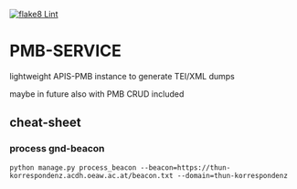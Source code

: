 [![flake8 Lint](https://github.com/arthur-schnitzler/pmb-service/actions/workflows/lint.yml/badge.svg)](https://github.com/arthur-schnitzler/pmb-service/actions/workflows/lint.yml)
<!-- [![Build and publish Docker image](https://github.com/arthur-schnitzler/pmb-service/actions/workflows/build-deploy.yml/badge.svg)](https://github.com/arthur-schnitzler/pmb-service/actions/workflows/build-deploy.yml) -->

# PMB-SERVICE

lightweight APIS-PMB instance to generate TEI/XML dumps

maybe in future also with PMB CRUD included


## cheat-sheet

### process gnd-beacon

`python manage.py process_beacon --beacon=https://thun-korrespondenz.acdh.oeaw.ac.at/beacon.txt --domain=thun-korrespondenz`